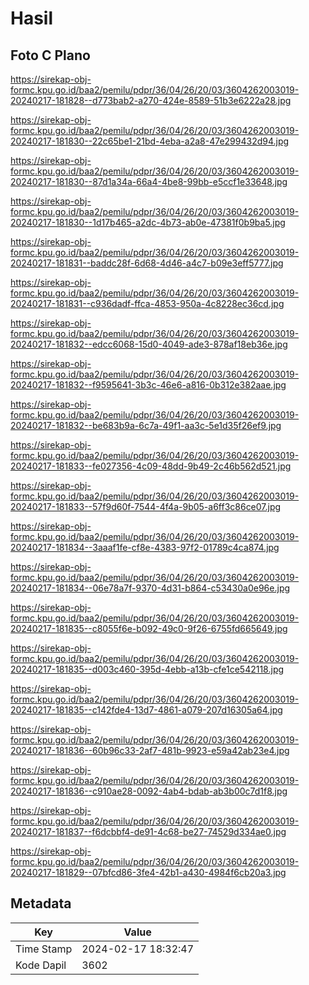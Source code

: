 # Hasil

## Foto C Plano

https://sirekap-obj-formc.kpu.go.id/baa2/pemilu/pdpr/36/04/26/20/03/3604262003019-20240217-181828--d773bab2-a270-424e-8589-51b3e6222a28.jpg

https://sirekap-obj-formc.kpu.go.id/baa2/pemilu/pdpr/36/04/26/20/03/3604262003019-20240217-181830--22c65be1-21bd-4eba-a2a8-47e299432d94.jpg

https://sirekap-obj-formc.kpu.go.id/baa2/pemilu/pdpr/36/04/26/20/03/3604262003019-20240217-181830--87d1a34a-66a4-4be8-99bb-e5ccf1e33648.jpg

https://sirekap-obj-formc.kpu.go.id/baa2/pemilu/pdpr/36/04/26/20/03/3604262003019-20240217-181830--1d17b465-a2dc-4b73-ab0e-47381f0b9ba5.jpg

https://sirekap-obj-formc.kpu.go.id/baa2/pemilu/pdpr/36/04/26/20/03/3604262003019-20240217-181831--baddc28f-6d68-4d46-a4c7-b09e3eff5777.jpg

https://sirekap-obj-formc.kpu.go.id/baa2/pemilu/pdpr/36/04/26/20/03/3604262003019-20240217-181831--c936dadf-ffca-4853-950a-4c8228ec36cd.jpg

https://sirekap-obj-formc.kpu.go.id/baa2/pemilu/pdpr/36/04/26/20/03/3604262003019-20240217-181832--edcc6068-15d0-4049-ade3-878af18eb36e.jpg

https://sirekap-obj-formc.kpu.go.id/baa2/pemilu/pdpr/36/04/26/20/03/3604262003019-20240217-181832--f9595641-3b3c-46e6-a816-0b312e382aae.jpg

https://sirekap-obj-formc.kpu.go.id/baa2/pemilu/pdpr/36/04/26/20/03/3604262003019-20240217-181832--be683b9a-6c7a-49f1-aa3c-5e1d35f26ef9.jpg

https://sirekap-obj-formc.kpu.go.id/baa2/pemilu/pdpr/36/04/26/20/03/3604262003019-20240217-181833--fe027356-4c09-48dd-9b49-2c46b562d521.jpg

https://sirekap-obj-formc.kpu.go.id/baa2/pemilu/pdpr/36/04/26/20/03/3604262003019-20240217-181833--57f9d60f-7544-4f4a-9b05-a6ff3c86ce07.jpg

https://sirekap-obj-formc.kpu.go.id/baa2/pemilu/pdpr/36/04/26/20/03/3604262003019-20240217-181834--3aaaf1fe-cf8e-4383-97f2-01789c4ca874.jpg

https://sirekap-obj-formc.kpu.go.id/baa2/pemilu/pdpr/36/04/26/20/03/3604262003019-20240217-181834--06e78a7f-9370-4d31-b864-c53430a0e96e.jpg

https://sirekap-obj-formc.kpu.go.id/baa2/pemilu/pdpr/36/04/26/20/03/3604262003019-20240217-181835--c8055f6e-b092-49c0-9f26-6755fd665649.jpg

https://sirekap-obj-formc.kpu.go.id/baa2/pemilu/pdpr/36/04/26/20/03/3604262003019-20240217-181835--d003c460-395d-4ebb-a13b-cfe1ce542118.jpg

https://sirekap-obj-formc.kpu.go.id/baa2/pemilu/pdpr/36/04/26/20/03/3604262003019-20240217-181835--c142fde4-13d7-4861-a079-207d16305a64.jpg

https://sirekap-obj-formc.kpu.go.id/baa2/pemilu/pdpr/36/04/26/20/03/3604262003019-20240217-181836--60b96c33-2af7-481b-9923-e59a42ab23e4.jpg

https://sirekap-obj-formc.kpu.go.id/baa2/pemilu/pdpr/36/04/26/20/03/3604262003019-20240217-181836--c910ae28-0092-4ab4-bdab-ab3b00c7d1f8.jpg

https://sirekap-obj-formc.kpu.go.id/baa2/pemilu/pdpr/36/04/26/20/03/3604262003019-20240217-181837--f6dcbbf4-de91-4c68-be27-74529d334ae0.jpg

https://sirekap-obj-formc.kpu.go.id/baa2/pemilu/pdpr/36/04/26/20/03/3604262003019-20240217-181829--07bfcd86-3fe4-42b1-a430-4984f6cb20a3.jpg


## Metadata

| Key        | Value               |
| ---------- | ------------------- |
| Time Stamp | 2024-02-17 18:32:47 |
| Kode Dapil | 3602                |



